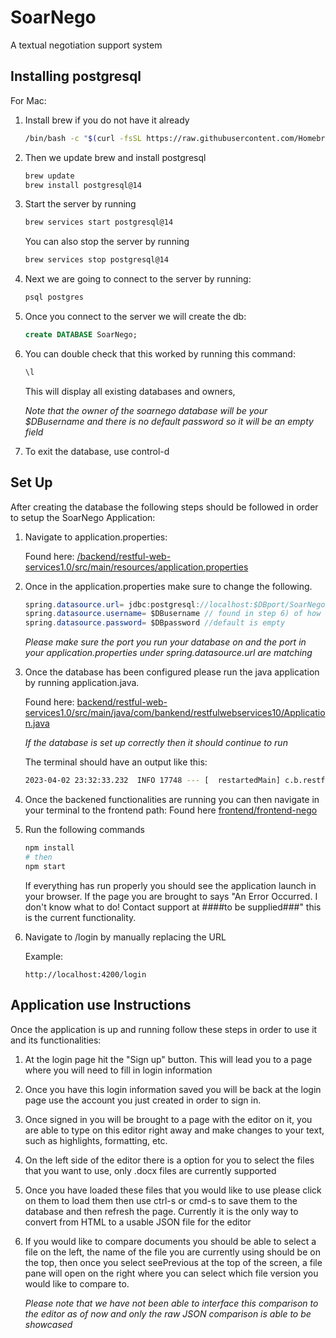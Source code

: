 # SoarNego

A textual negotiation support system
## Installing postgresql

For Mac:

1) Install brew if you do not have it already
    ```bash
    /bin/bash -c "$(curl -fsSL https://raw.githubusercontent.com/Homebrew/install/master/install.sh)"
    ```
2) Then we update brew and install postgresql

    ```bash
    brew update 
    brew install postgresql@14
    ```
3) Start the server by running
    ```bash
    brew services start postgresql@14
    ```

    You can also stop the server by running
    ```bash
    brew services stop postgresql@14
    ```
4) Next we are going to connect to the server by running:
    ```bash
    psql postgres
    ```
5) Once you connect to the server we will create the db:
    ```sql
    create DATABASE SoarNego;
    ```
6) You can double check that this worked by running this command:
    ```sql
    \l
    ```
    This will display all existing databases and owners,
    
   *Note that the owner of the soarnego database will be your $DBusername and there is no default password so it will be an empty field*
7) To exit the database, use control-d

## Set Up

After creating the database the following steps should be followed in order to setup the
SoarNego Application:


1) Navigate to application.properties:

    Found here:
    [/backend/restful-web-services1.0/src/main/resources/application.properties](backend/restful-web-services1.0/src/main/resources/application.properties)

2) Once in the application.properties make sure to change the following.

    ```java
    spring.datasource.url= jdbc:postgresql://localhost:$DBport/SoarNego //default port is 5432
    spring.datasource.username= $DBusername // found in step 6) of how to install postgresql
    spring.datasource.password= $DBpassword //default is empty
    ```

    *Please make sure the port you run your database on and the port in your application.properties under spring.datasource.url are matching*

3) Once the database has been configured please run the java application by running application.java.

    Found here: [backend/restful-web-services1.0/src/main/java/com/bankend/restfulwebservices10/Application.java](backend/restful-web-services1.0/src/main/java/com/bankend/restfulwebservices10/Application.java)

    *If the database is set up correctly then it should continue to run*

    The terminal should have an output like this:

    ```bash
    2023-04-02 23:32:33.232  INFO 17748 --- [  restartedMain] c.b.restfulwebservices10.Application     : Started Application in 3.685 seconds (JVM running for 4.02)
    ```

4) Once the backened functionalities are running you can then navigate in your terminal to the frontend path: Found here [frontend/frontend-nego](frontend/frontend-nego)

5) Run the following commands

    ```bash
    npm install
    # then
    npm start
    ```

    If everything has run properly you should see the application launch in your browser. If the page you are brought to says
    "An Error Occurred. I don't know what to do! Contact support at ####to be supplied###" this is the current functionality.

6) Navigate to /login by manually replacing the URL

    Example:

    ```text
    http://localhost:4200/login
    ```

## Application use Instructions

Once the application is up and running follow these steps in order to use it and its functionalities:

1) At the login page hit the "Sign up" button. This will lead you to a page where you will need to fill in login information

2) Once you have this login information saved you will be back at the login page use the account you just
created in order to sign in.

3) Once signed in you will be brought to a page with the editor on it, you are able to type on this editor right away
and make changes to your text, such as highlights, formatting, etc.

4) On the left side of the editor there is a option for you to select the files that you want to use, only .docx files are currently supported

5) Once you have loaded these files that you would like to use please click on them to load them then use ctrl-s or cmd-s to save them to the database and then
refresh the page. Currently it is the only way to convert from HTML to a usable JSON file for the editor

6) If you would like to compare documents you should be able to select a file on the left, the name of the file you
are currently using should be on the top, then once you select seePrevious at the top of the screen, a file pane will open on the right where you
can select which file version you would like to compare to.

    *Please note that we have not been able to interface this comparison to the editor as of now and only the raw JSON comparison is able to be showcased*
